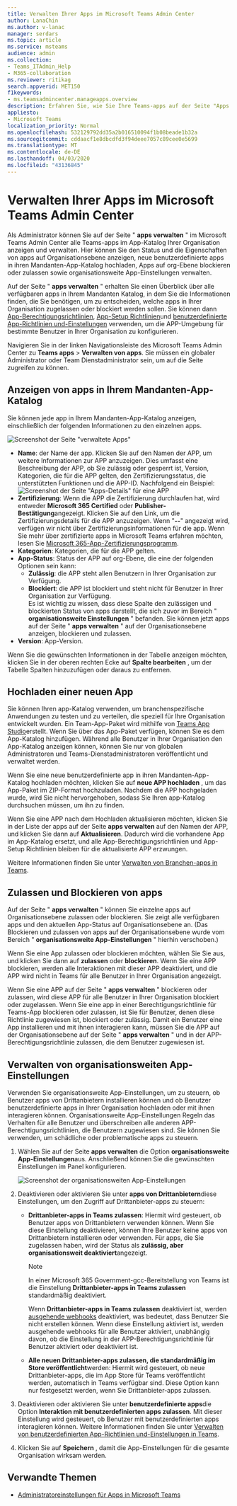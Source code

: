 ```yaml
---
title: Verwalten Ihrer Apps im Microsoft Teams Admin Center
author: LanaChin
ms.author: v-lanac
manager: serdars
ms.topic: article
ms.service: msteams
audience: admin
ms.collection:
- Teams_ITAdmin_Help
- M365-collaboration
ms.reviewer: ritikag
search.appverid: MET150
f1keywords:
- ms.teamsadmincenter.manageapps.overview
description: Erfahren Sie, wie Sie Ihre Teams-apps auf der Seite "Apps verwalten" im Microsoft Teams Admin Center verwalten.
appliesto:
- Microsoft Teams
localization_priority: Normal
ms.openlocfilehash: 532129792dd35a2b016510094f1b08beade1b32a
ms.sourcegitcommit: cddaacf1e8dbcdfd3f94deee7057c89cee0e5699
ms.translationtype: MT
ms.contentlocale: de-DE
ms.lasthandoff: 04/03/2020
ms.locfileid: "43136845"
---
```

<a name="manage-your-apps-in-the-microsoft-teams-admin-center"></a>Verwalten Ihrer Apps im Microsoft Teams Admin Center
======================================================

Als Administrator können Sie auf der Seite " **apps verwalten** " im Microsoft Teams Admin Center alle Teams-apps im App-Katalog Ihrer Organisation anzeigen und verwalten. Hier können Sie den Status und die Eigenschaften von apps auf Organisationsebene anzeigen, neue benutzerdefinierte apps in ihren Mandanten-App-Katalog hochladen, Apps auf org-Ebene blockieren oder zulassen sowie organisationsweite App-Einstellungen verwalten.

Auf der Seite " **apps verwalten** " erhalten Sie einen Überblick über alle verfügbaren apps in Ihrem Mandanten Katalog, in dem Sie die Informationen finden, die Sie benötigen, um zu entscheiden, welche apps in Ihrer Organisation zugelassen oder blockiert werden sollen. Sie können dann [App-Berechtigungsrichtlinien](teams-app-permission-policies.md), [App-Setup Richtlinien](teams-app-setup-policies.md)und [benutzerdefinierte App-Richtlinien und-Einstellungen](teams-custom-app-policies-and-settings.md) verwenden, um die APP-Umgebung für bestimmte Benutzer in Ihrer Organisation zu konfigurieren.

Navigieren Sie in der linken Navigationsleiste des Microsoft Teams Admin Center zu **Teams apps** > **Verwalten von apps**. Sie müssen ein globaler Administrator oder Team Dienstadministrator sein, um auf die Seite zugreifen zu können.

## <a name="view-apps-in-your-tenant-app-catalog"></a>Anzeigen von apps in Ihrem Mandanten-App-Katalog

Sie können jede app in Ihrem Mandanten-App-Katalog anzeigen, einschließlich der folgenden Informationen zu den einzelnen apps.

![Screenshot der Seite "verwaltete Apps"](media/manage-apps.png)

- **Name**: der Name der app. Klicken Sie auf den Namen der APP, um weitere Informationen zur APP anzuzeigen. Dies umfasst eine Beschreibung der APP, ob Sie zulässig oder gesperrt ist, Version, Kategorien, die für die APP gelten, den Zertifizierungsstatus, die unterstützten Funktionen und die APP-ID. Nachfolgend ein Beispiel:<br> 
![Screenshot der Seite "Apps-Details" für eine APP](media/manage-apps-app-details.png)
- **Zertifizierung**: Wenn die APP die Zertifizierung durchlaufen hat, wird entweder **Microsoft 365 Certified** oder **Publisher-Bestätigung**angezeigt. Klicken Sie auf den Link, um die Zertifizierungsdetails für die APP anzuzeigen. Wenn "**--**" angezeigt wird, verfügen wir nicht über Zertifizierungsinformationen für die app. Wenn Sie mehr über zertifizierte apps in Microsoft Teams erfahren möchten, lesen Sie [Microsoft 365-App-Zertifizierungsprogramm](https://docs.microsoft.com/teams-app-certification/all-apps).  
- **Kategorien**: Kategorien, die für die APP gelten.
- **App-Status**: Status der APP auf org-Ebene, die eine der folgenden Optionen sein kann:
    - **Zulässig**: die APP steht allen Benutzern in Ihrer Organisation zur Verfügung.
    - **Blockiert**: die APP ist blockiert und steht nicht für Benutzer in Ihrer Organisation zur Verfügung.<br>
Es ist wichtig zu wissen, dass diese Spalte den zulässigen und blockierten Status von apps darstellt, die sich zuvor im Bereich " **organisationsweite Einstellungen** " befanden. Sie können jetzt apps auf der Seite " **apps verwalten** " auf der Organisationsebene anzeigen, blockieren und zulassen. 
- **Version**: App-Version.

Wenn Sie die gewünschten Informationen in der Tabelle anzeigen möchten, klicken Sie in der oberen rechten Ecke auf **Spalte bearbeiten** , um der Tabelle Spalten hinzuzufügen oder daraus zu entfernen.

## <a name="upload-a-new-app"></a>Hochladen einer neuen App

Sie können Ihren app-Katalog verwenden, um branchenspezifische Anwendungen zu testen und zu verteilen, die speziell für Ihre Organisation entwickelt wurden. Ein Team-App-Paket wird mithilfe von [Teams App Studio](https://docs.microsoft.com/microsoftteams/platform/get-started/get-started-app-studio)erstellt. Wenn Sie über das App-Paket verfügen, können Sie es dem App-Katalog hinzufügen. Während alle Benutzer in Ihrer Organisation den App-Katalog anzeigen können, können Sie nur von globalen Administratoren und Teams-Dienstadministratoren veröffentlicht und verwaltet werden.

Wenn Sie eine neue benutzerdefinierte app in ihren Mandanten-App-Katalog hochladen möchten, klicken Sie auf **neue APP hochladen** , um das App-Paket im ZIP-Format hochzuladen. Nachdem die APP hochgeladen wurde, wird Sie nicht hervorgehoben, sodass Sie Ihren app-Katalog durchsuchen müssen, um ihn zu finden.

Wenn Sie eine APP nach dem Hochladen aktualisieren möchten, klicken Sie in der Liste der apps auf der Seite **apps verwalten** auf den Namen der APP, und klicken Sie dann auf **Aktualisieren**. Dadurch wird die vorhandene App im App-Katalog ersetzt, und alle App-Berechtigungsrichtlinien und App-Setup Richtlinien bleiben für die aktualisierte APP erzwungen.

Weitere Informationen finden Sie unter [Verwalten von Branchen-apps in Teams](manage-your-lob-apps.md).

## <a name="allow-and-block-apps"></a>Zulassen und Blockieren von apps

Auf der Seite " **apps verwalten** " können Sie einzelne apps auf Organisationsebene zulassen oder blockieren. Sie zeigt alle verfügbaren apps und den aktuellen App-Status auf Organisationsebene an. (Das Blockieren und zulassen von apps auf der Organisationsebene wurde vom Bereich " **organisationsweite App-Einstellungen** " hierhin verschoben.)

Wenn Sie eine App zulassen oder blockieren möchten, wählen Sie Sie aus, und klicken Sie dann auf **zulassen** oder **blockieren**. Wenn Sie eine APP blockieren, werden alle Interaktionen mit dieser APP deaktiviert, und die APP wird nicht in Teams für alle Benutzer in Ihrer Organisation angezeigt.

Wenn Sie eine APP auf der Seite " **apps verwalten** " blockieren oder zulassen, wird diese APP für alle Benutzer in Ihrer Organisation blockiert oder zugelassen.  Wenn Sie eine app in einer Berechtigungsrichtlinie für Teams-App blockieren oder zulassen, ist Sie für Benutzer, denen diese Richtlinie zugewiesen ist, blockiert oder zulässig. Damit ein Benutzer eine App installieren und mit ihnen interagieren kann, müssen Sie die APP auf der Organisationsebene auf der Seite " **apps verwalten** " und in der APP-Berechtigungsrichtlinie zulassen, die dem Benutzer zugewiesen ist.

## <a name="manage-org-wide-app-settings"></a>Verwalten von organisationsweiten App-Einstellungen

Verwenden Sie organisationsweite App-Einstellungen, um zu steuern, ob Benutzer apps von Drittanbietern installieren können und ob Benutzer benutzerdefinierte apps in Ihrer Organisation hochladen oder mit ihnen interagieren können. Organisationsweite App-Einstellungen Regeln das Verhalten für alle Benutzer und überschreiben alle anderen APP-Berechtigungsrichtlinien, die Benutzern zugewiesen sind. Sie können Sie verwenden, um schädliche oder problematische apps zu steuern.

1. Wählen Sie auf der Seite **apps verwalten** die Option **organisationsweite App-Einstellungen**aus. Anschließend können Sie die gewünschten Einstellungen im Panel konfigurieren.

    ![Screenshot der organisationsweiten App-Einstellungen](media/manage-apps-org-wide-app-settings.png)
    
2. Deaktivieren oder aktivieren Sie unter **apps von Drittanbietern**diese Einstellungen, um den Zugriff auf Drittanbieter-apps zu steuern:

    - **Drittanbieter-apps in Teams zulassen**: Hiermit wird gesteuert, ob Benutzer apps von Drittanbietern verwenden können. Wenn Sie diese Einstellung deaktivieren, können Ihre Benutzer keine apps von Drittanbietern installieren oder verwenden. Für apps, die Sie zugelassen haben, wird der Status als **zulässig, aber organisationsweit deaktiviert**angezeigt.              

        > [!NOTE]
        > In einer Microsoft 365 Government-gcc-Bereitstellung von Teams ist die Einstellung **Drittanbieter-apps in Teams zulassen** standardmäßig deaktiviert.

        Wenn **Drittanbieter-apps in Teams zulassen** deaktiviert ist, werden [ausgehende webhooks](https://docs.microsoft.com/microsoftteams/platform/webhooks-and-connectors/what-are-webhooks-and-connectors) deaktiviert, was bedeutet, dass Benutzer Sie nicht erstellen können. Wenn diese Einstellung aktiviert ist, werden ausgehende webhooks für alle Benutzer aktiviert, unabhängig davon, ob die Einstellung in der APP-Berechtigungsrichtlinie für Benutzer aktiviert oder deaktiviert ist.
    - **Alle neuen Drittanbieter-apps zulassen, die standardmäßig im Store veröffentlicht**werden: Hiermit wird gesteuert, ob neue Drittanbieter-apps, die im App Store für Teams veröffentlicht werden, automatisch in Teams verfügbar sind. Diese Option kann nur festgesetzt werden, wenn Sie Drittanbieter-apps zulassen.

3. Deaktivieren oder aktivieren Sie unter **benutzerdefinierte apps**die Option **Interaktion mit benutzerdefinierten apps zulassen**. Mit dieser Einstellung wird gesteuert, ob Benutzer mit benutzerdefinierten apps interagieren können. Weitere Informationen finden Sie unter [Verwalten von benutzerdefinierten App-Richtlinien und-Einstellungen in Teams](teams-custom-app-policies-and-settings.md).
4. Klicken Sie auf **Speichern** , damit die App-Einstellungen für die gesamte Organisation wirksam werden.

## <a name="related-topics"></a>Verwandte Themen

- [Administratoreinstellungen für Apps in Microsoft Teams](admin-settings.md)
